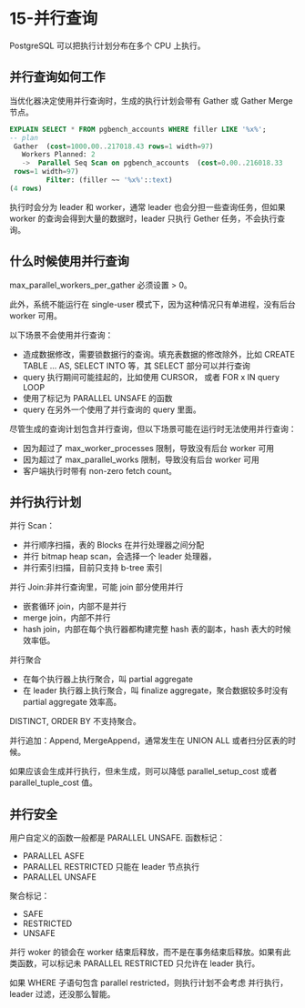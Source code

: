 # 15-并行查询

PostgreSQL 可以把执行计划分布在多个 CPU 上执行。

## 并行查询如何工作

当优化器决定使用并行查询时，生成的执行计划会带有 Gather 或 Gather Merge 节点。
```sql
EXPLAIN SELECT * FROM pgbench_accounts WHERE filler LIKE '%x%';
-- plan
 Gather  (cost=1000.00..217018.43 rows=1 width=97)
   Workers Planned: 2
   ->  Parallel Seq Scan on pgbench_accounts  (cost=0.00..216018.33
 rows=1 width=97)
         Filter: (filler ~~ '%x%'::text)
(4 rows)
```

执行时会分为 leader 和 worker，通常 leader 也会分担一些查询任务，但如果 worker 的查询会得到大量的数据时，leader 只执行 Gether 任务，不会执行查询。

## 什么时候使用并行查询

max_parallel_workers_per_gather 必须设置 > 0。

此外，系统不能运行在 single-user 模式下，因为这种情况只有单进程，没有后台 worker 可用。

以下场景不会使用并行查询：
- 造成数据修改，需要锁数据行的查询。填充表数据的修改除外，比如 CREATE TABLE ... AS, SELECT INTO 等，其 SELECT 部分可以并行查询
- query 执行期间可能挂起的，比如使用 CURSOR， 或者 FOR x IN query LOOP
- 使用了标记为 PARALLEL UNSAFE 的函数
- query 在另外一个使用了并行查询的 query 里面。

尽管生成的查询计划包含并行查询，但以下场景可能在运行时无法使用并行查询：
- 因为超过了 max_worker_processes 限制，导致没有后台 worker 可用
- 因为超过了 max_parallel_works 限制，导致没有后台 worker 可用
- 客户端执行时带有 non-zero fetch count。


## 并行执行计划

并行 Scan：
- 并行顺序扫描，表的 Blocks 在并行处理器之间分配
- 并行 bitmap heap scan，会选择一个 leader 处理器，
- 并行索引扫描，目前只支持 b-tree 索引

并行 Join:非并行查询里，可能 join 部分使用并行
- 嵌套循环 join，内部不是并行
- merge join，内部不并行
- hash join，内部在每个执行器都构建完整 hash 表的副本，hash 表大的时候效率低。

并行聚合
- 在每个执行器上执行聚合，叫 partial aggregate
- 在 leader 执行器上执行聚合，叫 finalize aggregate，聚合数据较多时没有 partial aggregate 效率高。

DISTINCT, ORDER BY 不支持聚合。

并行追加：Append, MergeAppend，通常发生在 UNION ALL 或者扫分区表的时候。

如果应该会生成并行执行，但未生成，则可以降低 parallel_setup_cost 或者 parallel_tuple_cost 值。


## 并行安全

用户自定义的函数一般都是 PARALLEL UNSAFE.
函数标记：
- PARALLEL ASFE
- PARALLEL RESTRICTED 只能在 leader 节点执行
- PARALLEL UNSAFE

聚合标记：
- SAFE
- RESTRICTED
- UNSAFE

并行 woker 的锁会在 worker 结束后释放，而不是在事务结束后释放。如果有此类函数，可以标记未 PARALLEL RESTRICTED 只允许在 leader 执行。

如果 WHERE 子语句包含 parallel restricted，则执行计划不会考虑 并行执行，leader 过滤，还没那么智能。
